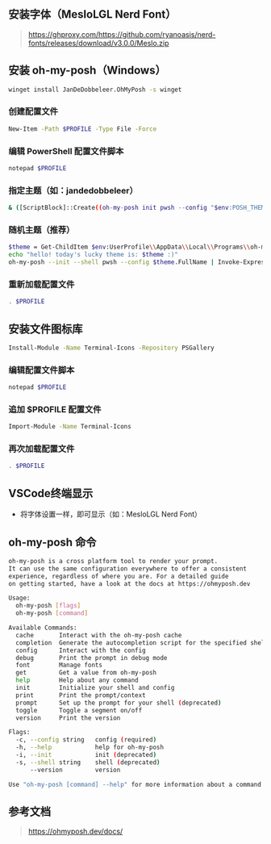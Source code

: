 ## 安装字体（MesloLGL Nerd Font）

> https://ghproxy.com/https://github.com/ryanoasis/nerd-fonts/releases/download/v3.0.0/Meslo.zip

## 安装 oh-my-posh（Windows）

```sh
winget install JanDeDobbeleer.OhMyPosh -s winget
```

### 创建配置文件

```sh
New-Item -Path $PROFILE -Type File -Force
```

### 编辑 PowerShell 配置文件脚本

```sh
notepad $PROFILE
```

### 指定主题（如：jandedobbeleer）

```sh
& ([ScriptBlock]::Create((oh-my-posh init pwsh --config "$env:POSH_THEMES_PATH\jandedobbeleer.omp.json" --print) -join "`n"))
```

### 随机主题（推荐）

```sh
$theme = Get-ChildItem $env:UserProfile\\AppData\\Local\\Programs\\oh-my-posh\\themes\\ | Get-Random
echo "hello! today's lucky theme is: $theme :)"
oh-my-posh --init --shell pwsh --config $theme.FullName | Invoke-Expression
```

### 重新加载配置文件

```sh
. $PROFILE
```

## 安装文件图标库

```sh
Install-Module -Name Terminal-Icons -Repository PSGallery
```

### 编辑配置文件脚本

```sh
notepad $PROFILE
```

### 追加 $PROFILE 配置文件

```sh
Import-Module -Name Terminal-Icons
```

### 再次加载配置文件

```sh
. $PROFILE
```

## VSCode终端显示

- 将字体设置一样，即可显示（如：MesloLGL Nerd Font）

## oh-my-posh 命令

```sh
oh-my-posh is a cross platform tool to render your prompt.
It can use the same configuration everywhere to offer a consistent
experience, regardless of where you are. For a detailed guide
on getting started, have a look at the docs at https://ohmyposh.dev

Usage:
  oh-my-posh [flags]
  oh-my-posh [command]

Available Commands:
  cache       Interact with the oh-my-posh cache
  completion  Generate the autocompletion script for the specified shell
  config      Interact with the config
  debug       Print the prompt in debug mode
  font        Manage fonts
  get         Get a value from oh-my-posh
  help        Help about any command
  init        Initialize your shell and config
  print       Print the prompt/context
  prompt      Set up the prompt for your shell (deprecated)
  toggle      Toggle a segment on/off
  version     Print the version

Flags:
  -c, --config string   config (required)
  -h, --help            help for oh-my-posh
  -i, --init            init (deprecated)
  -s, --shell string    shell (deprecated)
      --version         version

Use "oh-my-posh [command] --help" for more information about a command.
```

## 参考文档

> https://ohmyposh.dev/docs/

